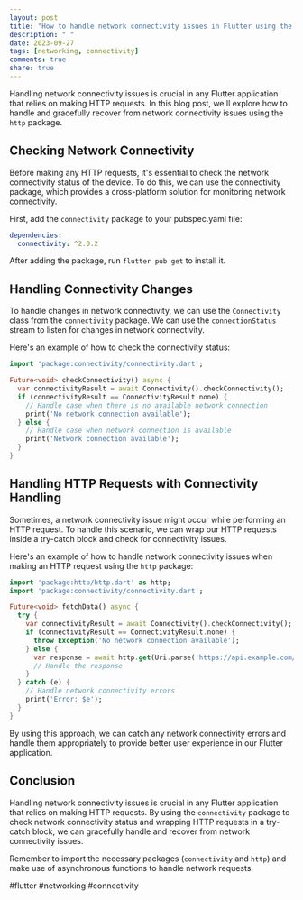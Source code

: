 ```yaml
---
layout: post
title: "How to handle network connectivity issues in Flutter using the http package."
description: " "
date: 2023-09-27
tags: [networking, connectivity]
comments: true
share: true
---
```


Handling network connectivity issues is crucial in any Flutter application that relies on making HTTP requests. In this blog post, we'll explore how to handle and gracefully recover from network connectivity issues using the `http` package.

## Checking Network Connectivity

Before making any HTTP requests, it's essential to check the network connectivity status of the device. To do this, we can use the connectivity package, which provides a cross-platform solution for monitoring network connectivity.

First, add the `connectivity` package to your pubspec.yaml file:

```yaml
dependencies:
  connectivity: ^2.0.2
```

After adding the package, run `flutter pub get` to install it.

## Handling Connectivity Changes

To handle changes in network connectivity, we can use the `Connectivity` class from the `connectivity` package. We can use the `connectionStatus` stream to listen for changes in network connectivity.

Here's an example of how to check the connectivity status:

```dart
import 'package:connectivity/connectivity.dart';

Future<void> checkConnectivity() async {
  var connectivityResult = await Connectivity().checkConnectivity();
  if (connectivityResult == ConnectivityResult.none) {
    // Handle case when there is no available network connection
    print('No network connection available');
  } else {
    // Handle case when network connection is available
    print('Network connection available');
  }
}

```

## Handling HTTP Requests with Connectivity Handling

Sometimes, a network connectivity issue might occur while performing an HTTP request. To handle this scenario, we can wrap our HTTP requests inside a try-catch block and check for connectivity issues.

Here's an example of how to handle network connectivity issues when making an HTTP request using the `http` package:

```dart
import 'package:http/http.dart' as http;
import 'package:connectivity/connectivity.dart';

Future<void> fetchData() async {
  try {
    var connectivityResult = await Connectivity().checkConnectivity();
    if (connectivityResult == ConnectivityResult.none) {
      throw Exception('No network connection available');
    } else {
      var response = await http.get(Uri.parse('https://api.example.com/data'));
      // Handle the response
    }
  } catch (e) {
    // Handle network connectivity errors
    print('Error: $e');
  }
}
```

By using this approach, we can catch any network connectivity errors and handle them appropriately to provide better user experience in our Flutter application.

## Conclusion

Handling network connectivity issues is crucial in any Flutter application that relies on making HTTP requests. By using the `connectivity` package to check network connectivity status and wrapping HTTP requests in a try-catch block, we can gracefully handle and recover from network connectivity issues.

Remember to import the necessary packages (`connectivity` and `http`) and make use of asynchronous functions to handle network requests.

#flutter #networking #connectivity